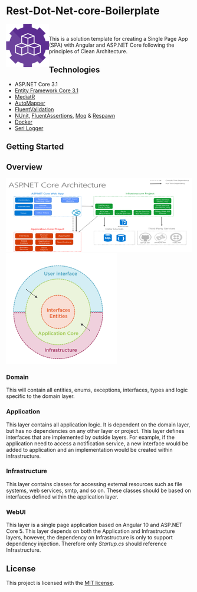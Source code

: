 # Rest-Dot-Net-core-Boilerplate
 <img align="left" width="116" height="116" src="https://raw.githubusercontent.com/shreedhar-ww/rest-dot-net-core-boilerplate/main/.github/icon.png" /> 
<br/>

This is a solution template for creating a Single Page App (SPA) with Angular and ASP.NET Core following the principles of Clean Architecture. 
## Technologies

* ASP.NET Core 3.1
* [Entity Framework Core 3.1](https://docs.microsoft.com/en-us/ef/core/)
* [MediatR](https://github.com/jbogard/MediatR)
* [AutoMapper](https://automapper.org/)
* [FluentValidation](https://fluentvalidation.net/)
* [NUnit](https://nunit.org/), [FluentAssertions](https://fluentassertions.com/), [Moq](https://github.com/moq) & [Respawn](https://github.com/jbogard/Respawn)
* [Docker](https://www.docker.com/)
* [Seri Logger](https://serilog.net/)

## Getting Started


## Overview
   <img  width="600" height="200" src="https://raw.githubusercontent.com/shreedhar-ww/rest-dot-net-core-boilerplate/main/.github/overview.png" /> 
<br/>
   <img width="300" height="300" src="https://raw.githubusercontent.com/shreedhar-ww/rest-dot-net-core-boilerplate/main/.github/cleanarch.png" />  

### Domain

This will contain all entities, enums, exceptions, interfaces, types and logic specific to the domain layer.

### Application

This layer contains all application logic. It is dependent on the domain layer, but has no dependencies on any other layer or project. This layer defines interfaces that are implemented by outside layers. For example, if the application need to access a notification service, a new interface would be added to application and an implementation would be created within infrastructure.

### Infrastructure

This layer contains classes for accessing external resources such as file systems, web services, smtp, and so on. These classes should be based on interfaces defined within the application layer.

### WebUI

This layer is a single page application based on Angular 10 and ASP.NET Core 5. This layer depends on both the Application and Infrastructure layers, however, the dependency on Infrastructure is only to support dependency injection. Therefore only *Startup.cs* should reference Infrastructure.


## License

This project is licensed with the [MIT license](LICENSE).